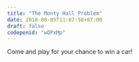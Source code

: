```yaml
---
title: "The Monty Hall Problem"
date: 2018-08-05T11:07:58+07:00
draft: false
codepenid: "wQPxMp"
---
```


Come and play for your chance to win a car!